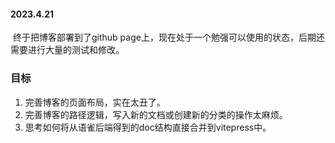 #### 2023.4.21

​		终于把博客部署到了github page上，现在处于一个勉强可以使用的状态，后期还需要进行大量的测试和修改。

### 目标

1. 完善博客的页面布局，实在太丑了。
2. 完善博客的路径逻辑，写入新的文档或创建新的分类的操作太麻烦。
3. 思考如何将从语雀后端得到的doc结构直接合并到vitepress中。